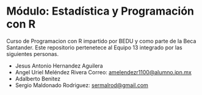 # Módulo: Estadística y Programación con R

Curso de Programacion con R impartido por BEDU y como parte de la Beca Santander. Este repositorio pertenetece al Equipo 13 integrado por las siguientes personas.

- Jesus Antonio Hernandez Aguilera
- Angel Uriel Meléndez Rivera Correo: amelendezr1100@alumno.ipn.mx
- Adalberto Benitez
- Sergio Maldonado Rodriguez: sermalrod@gmail.com




